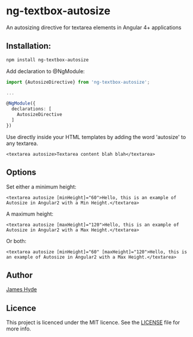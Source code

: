 # ng-textbox-autosize
An autosizing directive for textarea elements in Angular 4+ applications

## Installation:

```bash
npm install ng-textbox-autosize
```

Add declaration to @NgModule:

```typescript
import {AutosizeDirective} from 'ng-textbox-autosize';

...

@NgModule({
  declarations: [
    AutosizeDirective
  ]
})
```

Use directly inside your HTML templates by adding the word 'autosize' to any textarea.

```
<textarea autosize>Textarea content blah blah</textarea>
```

## Options

Set either a minimum height:

```
<textarea autosize [minHeight]="60">Hello, this is an example of Autosize in Angular2 with a Min Height.</textarea>
```
A maximum height:
```
<textarea autosize [maxHeight]="120">Hello, this is an example of Autosize in Angular2 with a Max Height.</textarea>
```
Or both:
```
<textarea autosize [minHeight]="60" [maxHeight]="120">Hello, this is an example of Autosize in Angular2 with a Max Height.</textarea>
```

## Author

[James Hyde](https://github.com/plinkpaste)

## Licence

This project is licenced under the MIT licence. See the [LICENSE](LICENSE) file for more info.
